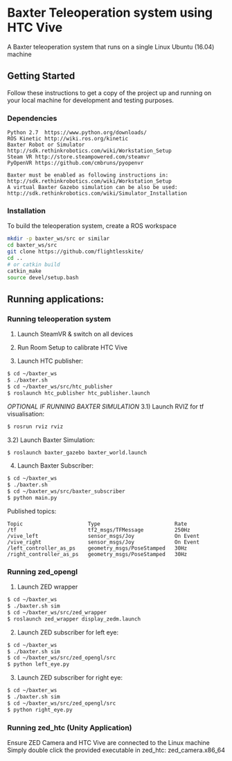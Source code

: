 # Baxter Teleoperation system using HTC Vive

A Baxter teleoperation system that runs on a single Linux Ubuntu (16.04) machine

## Getting Started
Follow these instructions to get a copy of the project up and running on your local machine for development and testing purposes.

### Dependencies

```
Python 2.7  https://www.python.org/downloads/
ROS Kinetic http://wiki.ros.org/kinetic
Baxter Robot or Simulator http://sdk.rethinkrobotics.com/wiki/Workstation_Setup
Steam VR http://store.steampowered.com/steamvr
PyOpenVR https://github.com/cmbruns/pyopenvr

Baxter must be enabled as following instructions in: http://sdk.rethinkrobotics.com/wiki/Workstation_Setup
A virtual Baxter Gazebo simulation can be also be used: http://sdk.rethinkrobotics.com/wiki/Simulator_Installation
```

### Installation

To build the teleoperation system, create a ROS workspace

```bash
mkdir -p baxter_ws/src or similar
cd baxter_ws/src
git clone https://github.com/flightlesskite/
cd ..
# or catkin build
catkin_make
source devel/setup.bash
```

## Running applications:

### Running teleoperation system

1) Launch SteamVR & switch on all devices
2) Run Room Setup to calibrate HTC Vive

3) Launch HTC publisher:
```bash
$ cd ~/baxter_ws
$ ./baxter.sh
$ cd ~/baxter_ws/src/htc_publisher
$ roslaunch htc_publisher htc_publisher.launch
```

*OPTIONAL IF RUNNING BAXTER SIMULATION*
3.1) Launch RVIZ for tf visualisation:
```bash
$ rosrun rviz rviz
```
3.2) Launch Baxter Simulation:
```bash
$ roslaunch baxter_gazebo baxter_world.launch
```

4) Launch Baxter Subscriber:
```bash
$ cd ~/baxter_ws
$ ./baxter.sh
$ cd ~/baxter_ws/src/baxter_subscriber
$ python main.py
```

Published topics:
```
Topic                     Type                        Rate
/tf                       tf2_msgs/TFMessage          250Hz
/vive_left                sensor_msgs/Joy             On Event
/vive_right               sensor_msgs/Joy             On Event
/left_controller_as_ps    geometry_msgs/PoseStamped   30Hz
/right_controller_as_ps   geometry_msgs/PoseStamped   30Hz
```

### Running zed_opengl

1) Launch ZED wrapper
```bash
$ cd ~/baxter_ws
$ ./baxter.sh sim
$ cd ~/baxter_ws/src/zed_wrapper
$ roslaunch zed_wrapper display_zedm.launch
```

2) Launch ZED subscriber for left eye:
```bash
$ cd ~/baxter_ws
$ ./baxter.sh sim
$ cd ~/baxter_ws/src/zed_opengl/src
$ python left_eye.py
```

3) Launch ZED subscriber for right eye:
```bash
$ cd ~/baxter_ws
$ ./baxter.sh sim
$ cd ~/baxter_ws/src/zed_opengl/src
$ python right_eye.py
```

### Running zed_htc (Unity Application)

Ensure ZED Camera and HTC Vive are connected to the Linux machine
Simply double click the provided executable in zed_htc: zed_camera.x86_64

